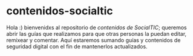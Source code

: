 # contenidos-socialtic
Hola :)
bienvenidxs al repositorio de *contenidos de SocialTIC*; queremos abrir las guías que realizamos para que otras personas la puedan editar, remixear y comentar. 
Aquí estaremos sumando guías y contenidos de seguridad digital con el fin de mantenerlos actualizados.
